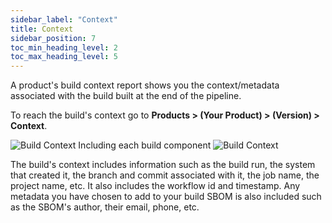 ```yaml
---
sidebar_label: "Context"
title: Context
sidebar_position: 7
toc_min_heading_level: 2
toc_max_heading_level: 5
---
```


A product's build context report shows you the context/metadata associated with the build built at the end of the pipeline. 

To reach the build's context go to **Products > (Your Product) > (Version) > Context**.

<img src='../../img/start/context-start-1.jpg' alt='Build Context Including each build component'/>

<img src='../../img/start/context-start-2.jpg' alt='Build Context'/>

The build's context includes information such as the build run, the system that created it, the branch and commit associated with it, the job name, the project name, etc. It also includes the workflow id and timestamp. Any metadata you have chosen to add to your build SBOM is also included such as the SBOM's author, their email, phone, etc.  

